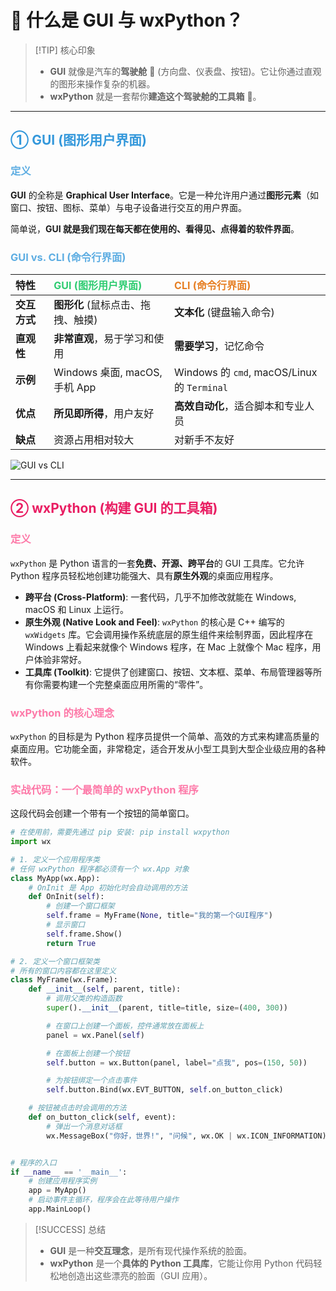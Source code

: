 # 🎨 什么是 GUI 与 wxPython？

> [!TIP] 核心印象
> - **GUI** 就像是汽车的**驾驶舱** 🚗 (方向盘、仪表盘、按钮)。它让你通过直观的图形来操作复杂的机器。
> - **wxPython** 就是一套帮你**建造这个驾驶舱的工具箱** 🧰。

---

## <span style="color:#3498db;">① GUI (图形用户界面)</span>

### <span style="color:#5dade2;">定义</span>
**GUI** 的全称是 **Graphical User Interface**。它是一种允许用户通过**图形元素**（如窗口、按钮、图标、菜单）与电子设备进行交互的用户界面。

简单说，**GUI 就是我们现在每天都在使用的、看得见、点得着的软件界面**。

### <span style="color:#5dade2;">GUI vs. CLI (命令行界面)</span>

| 特性 | <span style="color:#2ecc71;">GUI (图形用户界面)</span> | <span style="color:#e67e22;">CLI (命令行界面)</span> |
| :--- | :--- | :--- |
| **交互方式** | **图形化** (鼠标点击、拖拽、触摸) | **文本化** (键盘输入命令) |
| **直观性** | **非常直观**，易于学习和使用 | **需要学习**，记忆命令 |
| **示例** | Windows 桌面, macOS, 手机 App | Windows 的 `cmd`, macOS/Linux 的 `Terminal` |
| **优点** | **所见即所得**，用户友好 | **高效自动化**，适合脚本和专业人员 |
| **缺点** | 资源占用相对较大 | 对新手不友好 |

![GUI vs CLI](https://i.imgur.com/gI4tX9q.png)

---

## <span style="color:#e91e63;">② wxPython (构建 GUI 的工具箱)</span>

### <span style="color:#fd79a8;">定义</span>
`wxPython` 是 Python 语言的一套**免费、开源、跨平台**的 GUI 工具库。它允许 Python 程序员轻松地创建功能强大、具有**原生外观**的桌面应用程序。

- **跨平台 (Cross-Platform)**: 一套代码，几乎不加修改就能在 Windows, macOS 和 Linux 上运行。
- **原生外观 (Native Look and Feel)**: `wxPython` 的核心是 C++ 编写的 `wxWidgets` 库。它会调用操作系统底层的原生组件来绘制界面，因此程序在 Windows 上看起来就像个 Windows 程序，在 Mac 上就像个 Mac 程序，用户体验非常好。
- **工具库 (Toolkit)**: 它提供了创建窗口、按钮、文本框、菜单、布局管理器等所有你需要构建一个完整桌面应用所需的“零件”。

### <span style="color:#fd79a8;">wxPython 的核心理念</span>
`wxPython` 的目标是为 Python 程序员提供一个简单、高效的方式来构建高质量的桌面应用。它功能全面，非常稳定，适合开发从小型工具到大型企业级应用的各种软件。

### <span style="color:#fd79a8;">实战代码：一个最简单的 wxPython 程序</span>
这段代码会创建一个带有一个按钮的简单窗口。

```python
# 在使用前，需要先通过 pip 安装: pip install wxpython
import wx

# 1. 定义一个应用程序类
# 任何 wxPython 程序都必须有一个 wx.App 对象
class MyApp(wx.App):
    # OnInit 是 App 初始化时会自动调用的方法
    def OnInit(self):
        # 创建一个窗口框架
        self.frame = MyFrame(None, title="我的第一个GUI程序")
        # 显示窗口
        self.frame.Show()
        return True

# 2. 定义一个窗口框架类
# 所有的窗口内容都在这里定义
class MyFrame(wx.Frame):
    def __init__(self, parent, title):
        # 调用父类的构造函数
        super().__init__(parent, title=title, size=(400, 300))

        # 在窗口上创建一个面板，控件通常放在面板上
        panel = wx.Panel(self)

        # 在面板上创建一个按钮
        self.button = wx.Button(panel, label="点我", pos=(150, 50))

        # 为按钮绑定一个点击事件
        self.button.Bind(wx.EVT_BUTTON, self.on_button_click)

    # 按钮被点击时会调用的方法
    def on_button_click(self, event):
        # 弹出一个消息对话框
        wx.MessageBox("你好，世界!", "问候", wx.OK | wx.ICON_INFORMATION)


# 程序的入口
if __name__ == '__main__':
    # 创建应用程序实例
    app = MyApp()
    # 启动事件主循环，程序会在此等待用户操作
    app.MainLoop()
```

> [!SUCCESS] 总结
> - **GUI** 是一种**交互理念**，是所有现代操作系统的脸面。
> - **wxPython** 是一个**具体的 Python 工具库**，它能让你用 Python 代码轻松地创造出这些漂亮的脸面（GUI 应用）。